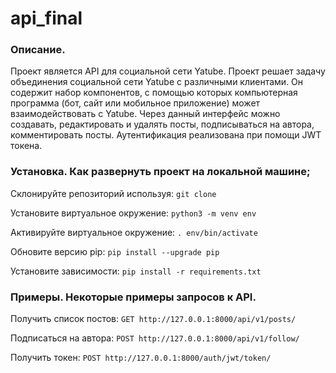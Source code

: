 # api_final
### Описание. 
   Проект является API для социальной сети Yatube.
   Проект решает задачу объединения социальной сети Yatube с 
различными клиентами. Он содержит набор компонентов, с помощью 
которых компьютерная программа (бот, сайт или мобильное приложение) 
может взаимодействовать с Yatube.
   Через данный интерфейс можно создавать, редактировать и удалять посты, подписываться на автора, комментировать посты. Аутентификация реализована при помощи JWT токена.

### Установка. Как развернуть проект на локальной машине;
    
Склонируйте репозиторий используя:
    ```
    git clone
    ```

Установите виртуальное окружение:
    ```
    python3 -m venv env
    ```

Активируйте виртуальное окружение:
    ```
    . env/bin/activate
    ```

Обновите версию pip:
    ```
    pip install --upgrade pip
    ```

Установите зависимости:
    ```
    pip install -r requirements.txt
    ```

### Примеры. Некоторые примеры запросов к API.
  
  Получить список постов:
    ```
    GET http://127.0.0.1:8000/api/v1/posts/
    ```
  
  Подписаться на автора:
    ```
    POST http://127.0.0.1:8000/api/v1/follow/
    ```
  
  Получить токен:
    ```
    POST http://127.0.0.1:8000/auth/jwt/token/
    ```
    
